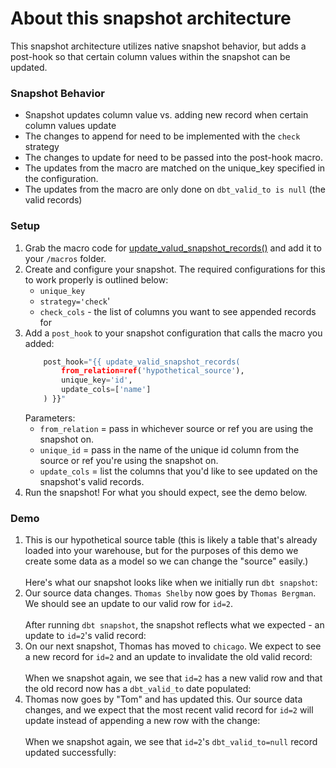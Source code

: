 # About this snapshot architecture
This snapshot architecture utilizes native snapshot behavior, but adds a post-hook
so that certain column values within the snapshot can be updated.

### Snapshot Behavior
- Snapshot updates column value vs. adding new record when certain column values update
- The changes to append for need to be implemented with the `check` strategy
- The changes to update for need to be passed into the post-hook macro.
- The updates from the macro are matched on the unique_key specified in the configuration.
- The updates from the macro are only done on `dbt_valid_to is null` (the valid records)

### Setup
1. Grab the macro code for [update_valud_snapshot_records()](https://github.com/christineberger/dbt-demo-snowflake-public/blob/example__snapshot_scenarios/macros/update_valid_snapshot_rows/update_valid_snapshot_records.sql)
   and add it to your `/macros` folder.
2. Create and configure your snapshot. The required configurations for this to work properly
   is outlined below:
     - `unique_key`
     - `strategy='check`'
     - `check_cols` - the list of columns you want to see appended records for
3. Add a `post_hook` to your snapshot configuration that calls the macro you added:
    ```python
        post_hook="{{ update_valid_snapshot_records(
            from_relation=ref('hypothetical_source'), 
            unique_key='id', 
            update_cols=['name']
        ) }}"
    ```
    Parameters:
    - `from_relation` = pass in whichever source or ref you are using the snapshot on.
    - `unique_id` = pass in the name of the unique id column from the source or ref you're using the snapshot on.
    - `update_cols` = list the columns that you'd like to see updated on the snapshot's valid records.
4. Run the snapshot! For what you should expect, see the demo below.

### Demo
1. This is our hypothetical source table (this is likely a table that's already 
   loaded into your warehouse, but for the purposes of this demo we create some 
   data as a model so we can change the "source" easily.)  
   [](_images/hypothetical_source.png)  
   Here's what our snapshot looks like when we initially run `dbt snapshot`:    
   [](_images/initial_snapshot.png)
2. Our source data changes. `Thomas Shelby` now goes by `Thomas Bergman`. We 
   should see an update to our valid row for `id=2`.    
   [](_images/source_change_1.png)  
   After running `dbt snapshot`, the snapshot reflects what we expected - an
   update to `id=2`'s valid record:  
   [](_images/snapshot_change_1.png)
3. On our next snapshot, Thomas has moved to `chicago`. We expect to see a new
   record for `id=2` and an update to invalidate the old valid record:  
   [](_images/source_change_2.png)  
   When we snapshot again, we see that `id=2` has a new valid row and that the 
   old record now has a `dbt_valid_to` date populated:  
   [](_images/snapshot_change_2.png)
4. Thomas now goes by "Tom" and has updated this. Our source data changes, and
   we expect that the most recent valid record for `id=2` will update instead
   of appending a new row with the change:  
   [](_images/source_change_3.png)  
   When we snapshot again, we see that `id=2`'s `dbt_valid_to=null` record
   updated successfully:  
   [](_images/snapshot_change_3.png)  
